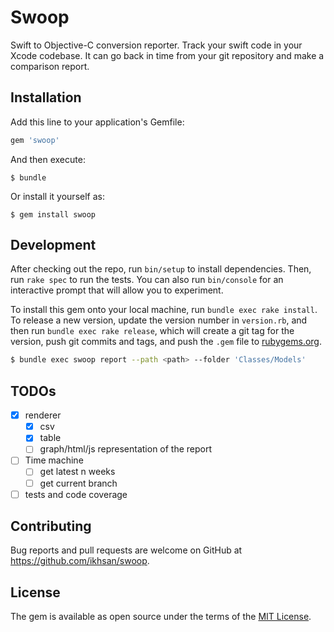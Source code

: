 # Swoop

Swift to Objective-C conversion reporter. Track your swift code in your Xcode codebase. It can go back in time from your git repository and make a comparison report.

## Installation

Add this line to your application's Gemfile:

```ruby
gem 'swoop'
```

And then execute:

    $ bundle

Or install it yourself as:

    $ gem install swoop

## Development

After checking out the repo, run `bin/setup` to install dependencies. Then, run `rake spec` to run the tests. You can also run `bin/console` for an interactive prompt that will allow you to experiment.

To install this gem onto your local machine, run `bundle exec rake install`. To release a new version, update the version number in `version.rb`, and then run `bundle exec rake release`, which will create a git tag for the version, push git commits and tags, and push the `.gem` file to [rubygems.org](https://rubygems.org).

```bash
$ bundle exec swoop report --path <path> --folder 'Classes/Models'
```

## TODOs

- [x] renderer
  - [x] csv
  - [x] table
  - [ ] graph/html/js representation of the report
- [ ] Time machine
  - [ ] get latest n weeks
  - [ ] get current branch
- [ ] tests and code coverage

## Contributing

Bug reports and pull requests are welcome on GitHub at https://github.com/ikhsan/swoop.

## License

The gem is available as open source under the terms of the [MIT License](http://opensource.org/licenses/MIT).
